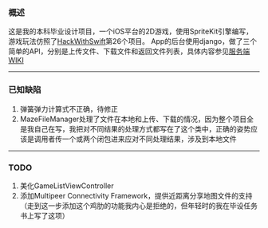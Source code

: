 ### 概述

这是我的本科毕业设计项目，一个iOS平台的2D游戏，使用SpriteKit引擎编写，游戏玩法仿照了[HackWithSwift](https://www.hackingwithswift.com/)第26个项目。
App的后台使用django，做了三个简单的API，分别是上传文件、下载文件和返回文件列表，具体内容参见[服务端WIKI](https://github.com/altair21/MyGraduationProject/blob/master/Server/README.md)

---

### 已知缺陷

1. 弹簧弹力计算式不正确，待修正
2. MazeFileManager处理了文件在本地和上传、下载的情况，因为整个项目全是我自己在写，我把对不同结果的处理方式都写在了这个类中，正确的姿势应该是调用者传一个或两个闭包进来应对不同处理结果，涉及到本地文件

---

### TODO

1. 美化GameListViewController
2. 添加Multipeer Connectivity Framework，提供近距离分享地图文件的支持（走到这一步添加这个鸡肋的功能我内心是拒绝的，但年轻时的我在毕设任务书上写了这项）



